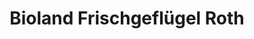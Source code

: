 ---
title: "Bioland Frischgeflügel Roth"
url: /witzenhausen/bioland-frischgefluegel-roth/
shop: Hofladen
---